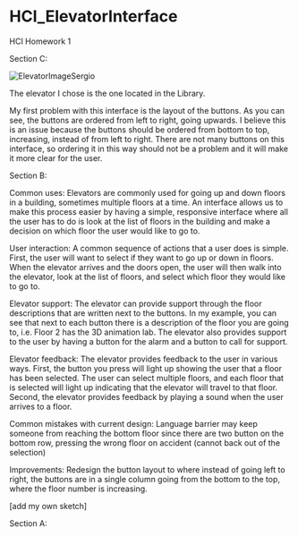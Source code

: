 # HCI_ElevatorInterface
HCI Homework 1

Section C:

![ElevatorImageSergio](https://i.imgur.com/VPVMM5M.jpg)

The elevator I chose is the one located in the Library.


My first problem with this interface is the layout of the buttons. As you can see, the buttons are ordered from left to right, going upwards. I believe this is an issue because the buttons should be ordered from bottom to top, increasing, instead of from left to right. There are not many buttons on this interface, so ordering it in this way should not be a problem and it will make it more clear for the user.


Section B:

Common uses: Elevators are commonly used for going up and down floors in a building, sometimes multiple floors at a time. An interface allows us to make this process easier by having a simple, responsive interface where all the user has to do is look at the list of floors in the building and make a decision on which floor the user would like to go to.

User interaction: A common sequence of actions that a user does is simple. First, the user will want to select if they want to go up or down in floors. When the elevator arrives and the doors open, the user will then walk into the elevator, look at the list of floors, and select which floor they would like to go to.

Elevator support: The elevator can provide support through the floor descriptions that are written next to the buttons. In my example, you can see that next to each button there is a description of the floor you are going to, i.e. Floor 2 has the 3D animation lab. The elevator also provides support to the user by having a button for the alarm and a button to call for support.

Elevator feedback: The elevator provides feedback to the user in various ways. First, the button you press will light up showing the user that a floor has been selected. The user can select multiple floors, and each floor that is selected will light up indicating that the elevator will travel to that floor. Second, the elevator provides feedback by playing a sound when the user arrives to a floor.

Common mistakes with current design: Language barrier may keep someone from reaching the bottom floor since there are two button on the bottom row, pressing the wrong floor on accident (cannot back out of the selection)

Improvements: Redesign the button layout to where instead of going left to right, the buttons are in a single column going from the bottom to the top, where the floor number is increasing. 

[add my own sketch]


Section A:
